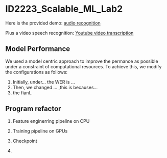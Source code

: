 # ID2223_Scalable_ML_Lab2

Here is the provided demo: [audio recognition](https://huggingface.co/spaces/Yuyang2022/Cantonese_speech_recognition)

Plus a video speech recognition: [Youtube video transcription](https://huggingface.co/spaces/WayneLinn/Cantonese_Speech_Recognition)

## Model Performance
We used a model centric approach to improve the permance as possible under a constraint of computational resources. To achieve this, we modify the configurations as follows:

1. Initially, under... the WER is ...
2. Then, we changed ... ,this is becauses...
3. the fianl..

## Program refactor

1. Feature enginerring pipeline on CPU


2. Training pipeline on GPUs
  1. Checkpoint

3. 
